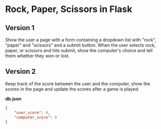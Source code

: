 

# Rock, Paper, Scissors in Flask

## Version 1

Show the user a page with a form containing a dropdown list with "rock", "paper" and "scissors" and a submit button. When the user selects rock, paper, or scissors and hits submit, show the computer's choice and tell them whether they won or lost.

## Version 2

Keep track of the score between the user and the computer, show the scores in the page and update the scores after a game is played.

**db.json**
```json
{
    "user_score": 0,
    "computer_score": 0
}
```



